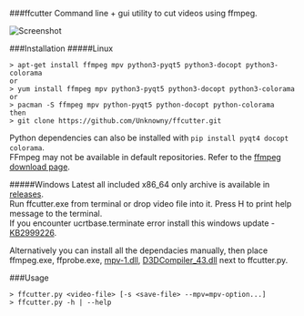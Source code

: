 ###ffcutter
Command line + gui utility to cut videos using ffmpeg.

![Screenshot](http://i.imgur.com/IwVuoMG.png)

###Installation
#####Linux
```
> apt-get install ffmpeg mpv python3-pyqt5 python3-docopt python3-colorama
or
> yum install ffmpeg mpv python3-pyqt5 python3-docopt python3-colorama
or
> pacman -S ffmpeg mpv python-pyqt5 python-docopt python-colorama
then
> git clone https://github.com/Unknowny/ffcutter.git
```
Python dependencies can also be installed with `pip install pyqt4 docopt colorama`.  
FFmpeg may not be available in default repositories. Refer to the [ffmpeg download page](https://ffmpeg.org/download.html#build-linux).

#####Windows
Latest all included x86_64 only archive is available in [releases](https://github.com/Unknowny/ffcutter/releases).  
Run ffcutter.exe from terminal or drop video file into it. Press H to print help message to the terminal.  
If you encounter ucrtbase.terminate error install this windows update - [KB2999226](https://www.microsoft.com/en-us/download/details.aspx?id=49093).

Alternatively you can install all the dependacies manually, then place ffmpeg.exe, ffprobe.exe, [mpv-1.dll](https://github.com/Unknowny/ffcutter/blob/master/win/mpv-1.dll), [D3DCompiler_43.dll](https://github.com/Unknowny/ffcutter/blob/master/win/D3DCompiler_43.dll) next to ffcutter.py. 


###Usage
```
> ffcutter.py <video-file> [-s <save-file> --mpv=mpv-option...]
> ffcutter.py -h | --help
```
